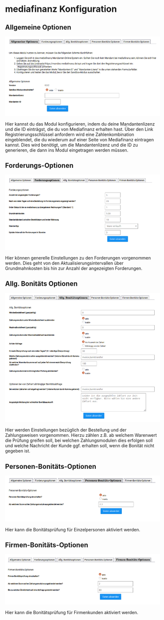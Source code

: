 # mediafinanz Konfiguration 

## Allgemeine Optionen 

![](Bilder/mediafinanz/mediafinanz_002.png "Reiter Allgemeine Optionen")

Hier kannst du das Modul konfigurieren, indem du deine Mandantenlizenz und die ID einträgst, die du von Mediafinanz erhalten hast. Über den Link Registrierungsschlüssel anfordern wird eine Zahlenkombination eingeblendet, die du wiederum auf einer Seite von Mediafinanz eintragen kannst. Dies wird benötigt, um die Mandantenlizenz und die ID zu generieren, die dann ins Modul eingetragen werden müssen.

## Forderungs-Optionen 

![](Bilder/mediafinanz/mediafinanz_003.png "Reiter Forderungsoptionen")

Hier können generelle Einstellungen zu den Forderungen vorgenommen werden. Dies geht von den Aktualisierungsintervallen über Grundmahnkosten bis hin zur Anzahl der angezeigten Forderungen.

## Allg. Bonitäts Optionen 

![](Bilder/mediafinanz/mediafinanz_005.png "Reiter Allg. Bonitäts Optionen")

Hier werden Einstellungen bezüglich der Bestellung und der Zahlungsweisen vorgenommen. Hierzu zählen z.B. ab welchem Warenwert die Prüfung greifen soll, bei welchen Zahlungsmodulen dies erfolgen soll und welche Nachricht der Kunde ggf. erhalten soll, wenn die Bonität nicht gegeben ist.

## Personen-Bonitäts-Optionen 

![](Bilder/mediafinanz/mediafinanz_006.png "Reiter Personen-Bonitäts-Optionen")

Hier kann die Bonitätsprüfung für Einzelpersonen aktiviert werden.

## Firmen-Bonitäts-Optionen 

![](Bilder/mediafinanz/mediafinanz_007.png "Reiter Firmen-Bonitäts-Optionen")

Hier kann die Bonitätsprüfung für Firmenkunden aktiviert werden.



